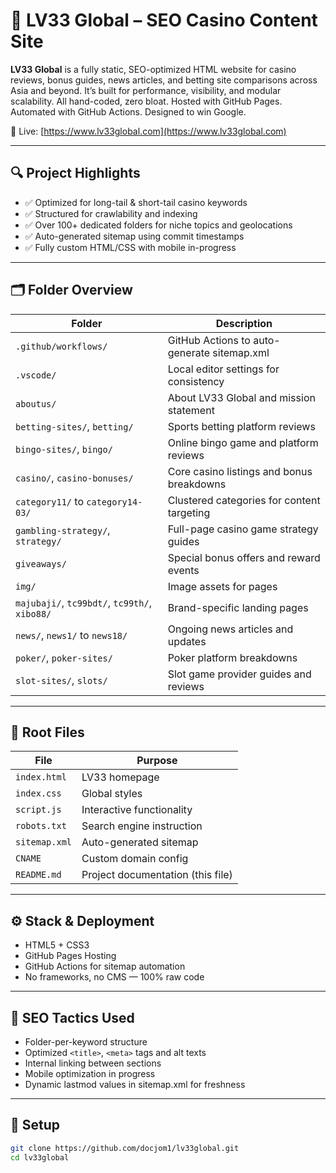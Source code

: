 # 🎰 LV33 Global – SEO Casino Content Site

**LV33 Global** is a fully static, SEO-optimized HTML website for casino reviews, bonus guides, news articles, and betting site comparisons across Asia and beyond. It’s built for performance, visibility, and modular scalability. All hand-coded, zero bloat. Hosted with GitHub Pages. Automated with GitHub Actions. Designed to win Google.

🔗 Live: [https://www.lv33global.com](https://www.lv33global.com)

---

## 🔍 Project Highlights

- ✅ Optimized for long-tail & short-tail casino keywords
- ✅ Structured for crawlability and indexing
- ✅ Over 100+ dedicated folders for niche topics and geolocations
- ✅ Auto-generated sitemap using commit timestamps
- ✅ Fully custom HTML/CSS with mobile in-progress

---

## 🗂️ Folder Overview

| Folder | Description |
|--------|-------------|
| `.github/workflows/` | GitHub Actions to auto-generate sitemap.xml |
| `.vscode/` | Local editor settings for consistency |
| `aboutus/` | About LV33 Global and mission statement |
| `betting-sites/`, `betting/` | Sports betting platform reviews |
| `bingo-sites/`, `bingo/` | Online bingo game and platform reviews |
| `casino/`, `casino-bonuses/` | Core casino listings and bonus breakdowns |
| `category11/` to `category14-03/` | Clustered categories for content targeting |
| `gambling-strategy/`, `strategy/` | Full-page casino game strategy guides |
| `giveaways/` | Special bonus offers and reward events |
| `img/` | Image assets for pages |
| `majubaji/`, `tc99bdt/`, `tc99th/`, `xibo88/` | Brand-specific landing pages |
| `news/`, `news1/` to `news18/` | Ongoing news articles and updates |
| `poker/`, `poker-sites/` | Poker platform breakdowns |
| `slot-sites/`, `slots/` | Slot game provider guides and reviews |

---

## 📂 Root Files

| File | Purpose |
|------|---------|
| `index.html` | LV33 homepage |
| `index.css` | Global styles |
| `script.js` | Interactive functionality |
| `robots.txt` | Search engine instruction |
| `sitemap.xml` | Auto-generated sitemap |
| `CNAME` | Custom domain config |
| `README.md` | Project documentation (this file) |

---

## ⚙️ Stack & Deployment

- HTML5 + CSS3
- GitHub Pages Hosting
- GitHub Actions for sitemap automation
- No frameworks, no CMS — 100% raw code

---

## 🧠 SEO Tactics Used

- Folder-per-keyword structure
- Optimized `<title>`, `<meta>` tags and alt texts
- Internal linking between sections
- Mobile optimization in progress
- Dynamic lastmod values in sitemap.xml for freshness

---

## 🚀 Setup

```bash
git clone https://github.com/docjom1/lv33global.git
cd lv33global
